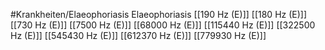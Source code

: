 #Krankheiten/Elaeophoriasis
Elaeophoriasis
[[190 Hz (E)]]
[[180 Hz (E)]]
[[730 Hz (E)]]
[[7500 Hz (E)]]
[[68000 Hz (E)]]
[[115440 Hz (E)]]
[[322500 Hz (E)]]
[[545430 Hz (E)]]
[[612370 Hz (E)]]
[[779930 Hz (E)]]